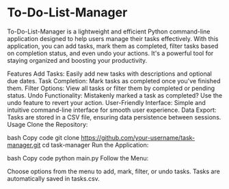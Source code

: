 # To-Do-List-Manager

To-Do-List-Manager is a lightweight and efficient Python command-line application designed to help users manage their tasks effectively. With this application, you can add tasks, mark them as completed, filter tasks based on completion status, and even undo your actions. It's a powerful tool for staying organized and boosting your productivity.

Features
Add Tasks: Easily add new tasks with descriptions and optional due dates.
Task Completion: Mark tasks as completed once you've finished them.
Filter Options: View all tasks or filter them by completed or pending status.
Undo Functionality: Mistakenly marked a task as completed? Use the undo feature to revert your action.
User-Friendly Interface: Simple and intuitive command-line interface for smooth user experience.
Data Export: Tasks are stored in a CSV file, ensuring data persistence between sessions.
Usage
Clone the Repository:

bash
Copy code
git clone https://github.com/your-username/task-manager.git
cd task-manager
Run the Application:

bash
Copy code
python main.py
Follow the Menu:

Choose options from the menu to add, mark, filter, or undo tasks.
Tasks are automatically saved in tasks.csv.
